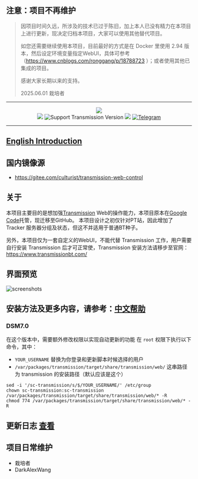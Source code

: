 ## 注意：项目不再维护
> 因项目时间久远，所涉及的技术已过于陈旧，加上本人已没有精力在本项目上进行更新，现决定归档本项目，大家可以使用其他替代项目。
>
> 如您还需要继续使用本项目，目前最好的方式是在 Docker 里使用 2.94 版本，然后设定环境变量指定WebUI，具体可参考（https://www.cnblogs.com/ronggang/p/18788723 ）；或者使用其他已集成的项目。
>
> 感谢大家长期以来的支持。
> 
> 2025.06.01 栽培者 

----

<p align="center">
<img src="https://github.com/ronggang/transmission-web-control/raw/master/src/tr-web-control/logo.png"><br/>
<a href="https://github.com/ronggang/transmission-web-control/releases" title="GitHub Releases"><img src="https://img.shields.io/github/release/ronggang/transmission-web-control.svg"></a>
<img src="https://img.shields.io/badge/transmission-%3E=2.40%20(RPC%20%3E14)-green.svg" title="Support Transmission Version">
<a href="https://github.com/ronggang/transmission-web-control/LICENSE" title="GitHub license"><img src="https://img.shields.io/github/license/ronggang/transmission-web-control.svg"></a>
<a href="https://t.me/transmission_web_control"><img src="https://img.shields.io/badge/Telegram-Chat-blue.svg?logo=telegram" alt="Telegram"/></a>
</p>

----
## [English Introduction](https://github.com/ronggang/transmission-web-control/wiki)

## 国内镜像源
- https://gitee.com/culturist/transmission-web-control

## 关于
本项目主要目的是想加强[Transmission](https://www.transmissionbt.com/) Web的操作能力，本项目原本在[Google Code](https://code.google.com/p/transmission-control/)托管，现迁移至GitHub。
本项目设计之初仅针对PT站，因此增加了 Tracker 服务器分组及状态，但这不并适用于普通BT种子。

另外，本项目仅为一套自定义的WebUI，不能代替 Transmission 工作，用户需要自行安装 Transmission 后才可正常使，Transmission 安装方法请移步至官网：https://www.transmissionbt.com/

## 界面预览
![screenshots](https://user-images.githubusercontent.com/8065899/38598199-0d2e684c-3d8e-11e8-8b21-3cd1f3c7580a.png)

## 安装方法及更多内容，请参考：[中文帮助](https://github.com/ronggang/transmission-web-control/wiki/Home-CN) 
### DSM7.0
在这个版本中，需要额外修改权限以实现自动更新的功能
在 `root` 权限下执行以下命令，其中：
 - `YOUR_USERNAME` 替换为你登录和更新脚本时候选择的用户
 - `/var/packages/transmission/target/share/transmission/web/` 这串路径为 transmission 的安装路径（默认应该是这个）
```shell
sed -i '/sc-transmission/s/$/YOUR_USERNAME/' /etc/group
chown sc-transmission:sc-transmission /var/packages/transmission/target/share/transmission/web/* -R
chmod 774 /var/packages/transmission/target/share/transmission/web/* -R
```

## 更新日志 [查看](https://github.com/ronggang/transmission-web-control/blob/master/CHANGELOG.md)

## 项目日常维护
* 栽培者
* DarkAlexWang
